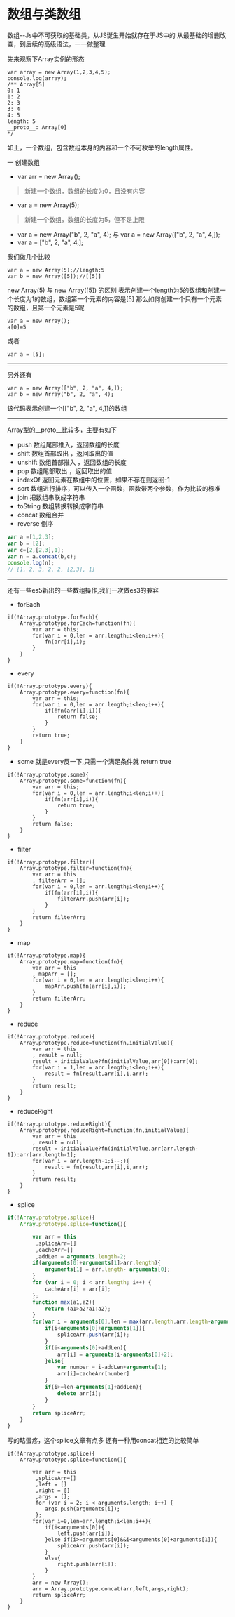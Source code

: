 # 数组与类数组

数组--Js中不可获取的基础类，从JS诞生开始就存在于JS中的
从最基础的增删改查，到后续的高级语法，一一做整理

先来观察下Array实例的形态
```
var array = new Array(1,2,3,4,5);
console.log(array);
/** Array[5]
0: 1
1: 2
2: 3
3: 4
4: 5
length: 5
__proto__: Array[0]
*/
```
如上，一个数组，包含数组本身的内容和一个不可枚举的length属性。


一 创建数组
* var arr = new Array();
> 新建一个数组，数组的长度为0，且没有内容
* var a = new Array(5);
> 新建一个数组，数组的长度为5，但不是上限
* var a = new Array("b", 2, "a", 4); 与 var a = new Array(["b", 2, "a", 4,]);
* var a = ["b", 2, "a", 4,];

我们做几个比较
```
var a = new Array(5);//length:5
var b = new Array([5]);//[[5]]
```
new Array(5) 与 new Array([5]) 的区别
表示创建一个length为5的数组和创建一个长度为1的数组，数组第一个元素的内容是[5]
那么如何创建一个只有一个元素的数组，且第一个元素是5呢
```
var a = new Array();
a[0]=5
```
或者
```
var a = [5];
```
-------
另外还有
```
var a = new Array(["b", 2, "a", 4,]);
var b = new Array("b", 2, "a", 4);
```
该代码表示创建一个[["b", 2, "a", 4,]]的数组

-------
Array型的__proto__比较多，主要有如下
* push 数组尾部推入，返回数组的长度
* shift 数组首部取出 ，返回取出的值
* unshift 数组首部推入 ，返回数组的长度
* pop 数组尾部取出 ，返回取出的值
* indexOf 返回元素在数组中的位置，如果不存在则返回-1
* sort 数组进行排序，可以传入一个函数，函数带两个参数，作为比较的标准
* join 把数组串联成字符串
* toString 数组转换转换成字符串
* concat 数组合并
* reverse 倒序
``` js
var a =[1,2,3];
var b = [2];
var c=[2,[2,3],1];
var n = a.concat(b,c);
console.log(n);
// [1, 2, 3, 2, 2, [2,3], 1]
```

------
还有一些es5新出的一些数组操作,我们一次做es3的兼容
* forEach
```
if(!Array.prototype.forEach){
	Array.prototype.forEach=function(fn){
		var arr = this;
		for(var i = 0,len = arr.length;i<len;i++){
			fn(arr[i],i);
		}
	}
}
```
* every
```
if(!Array.prototype.every){
	Array.prototype.every=function(fn){
		var arr = this;
		for(var i = 0,len = arr.length;i<len;i++){
			if(!fn(arr[i],i)){
				return false;
			}
		}
		return true;
	}		
}
```
* some 就是every反一下,只需一个满足条件就 return true
```
if(!Array.prototype.some){
	Array.prototype.some=function(fn){
		var arr = this;
		for(var i = 0,len = arr.length;i<len;i++){
			if(fn(arr[i],i)){
				return true;
			}
		}
		return false;
	}		
}
```
* filter
```
if(!Array.prototype.filter){
	Array.prototype.filter=function(fn){
		var arr = this
		, filterArr = [];
		for(var i = 0,len = arr.length;i<len;i++){
			if(fn(arr[i],i)){
				filterArr.push(arr[i]);
			}
		}
		return filterArr;
	}		
}
```
* map
```
if(!Array.prototype.map){
	Array.prototype.map=function(fn){
		var arr = this
		, mapArr = [];
		for(var i = 0,len = arr.length;i<len;i++){
			mapArr.push(fn(arr[i],i));
		}
		return filterArr;
	}		
}
```

* reduce

```
if(!Array.prototype.reduce){
	Array.prototype.reduce=function(fn,initialValue){
		var arr = this
		, result = null;
		result = initialValue?fn(initialValue,arr[0]):arr[0];
		for(var i = 1,len = arr.length;i<len;i++){
			result = fn(result,arr[i],i,arr);
		}
		return result;
	}		
}
```
* reduceRight
```
if(!Array.prototype.reduceRight){
	Array.prototype.reduceRight=function(fn,initialValue){
		var arr = this
		, result = null;
		result = initialValue?fn(initialValue,arr[arr.length-1]):arr[arr.length-1];
		for(var i = arr.length-1;i--;){
			result = fn(result,arr[i],i,arr);
		}
		return result;
	}		
}
```
* splice
```js
if(!Array.prototype.splice){
	Array.prototype.splice=function(){

		var arr = this
		 ,spliceArr=[]
		 ,cacheArr=[]
		 ,addLen = arguments.length-2;
		if(arguments[0]+arguments[1]>arr.length){
			arguments[1] = arr.length- arguments[0];			
		} 
		for (var i = 0; i < arr.length; i++) {
			cacheArr[i] = arr[i];
		};
		function max(a1,a2){
			return (a1>a2?a1:a2);
		}
		for(var i = arguments[0],len = max(arr.length,arr.length-arguments[1]+addLen);i<len;i++){
			if(i<arguments[0]+arguments[1]){
				spliceArr.push(arr[i]);
			}
			if(i<arguments[0]+addLen){
				arr[i] = arguments[i-arguments[0]+2];
			}else{
				var number = i-addLen+arguments[1];
				arr[i]=cacheArr[number]
			}
			if(i>=len-arguments[1]+addLen){
				delete arr[i];
			}
		}
		return spliceArr;
	}		
}
```
写的略蛋疼，这个splice文章有点多
还有一种用concat相连的比较简单
```
if(!Array.prototype.splice){
	Array.prototype.splice=function(){

		var arr = this
		 ,spliceArr=[]
		 ,left = []
		 ,right = []
		 ,args = [];
		 for (var i = 2; i < arguments.length; i++) {
		 	args.push(arguments[i]);
		 };
		for(var i=0,len=arr.length;i<len;i++){
			if(i<arguments[0]){
				left.push(arr[i]);
			}else if(i>=arguments[0]&&i<arguments[0]+arguments[1]){
				spliceArr.push(arr[i]);
			}
			else{
				right.push(arr[i]);
			}
		}
		arr = new Array();
		arr = Array.prototype.concat(arr,left,args,right);
		return spliceArr;
	}		
}
```